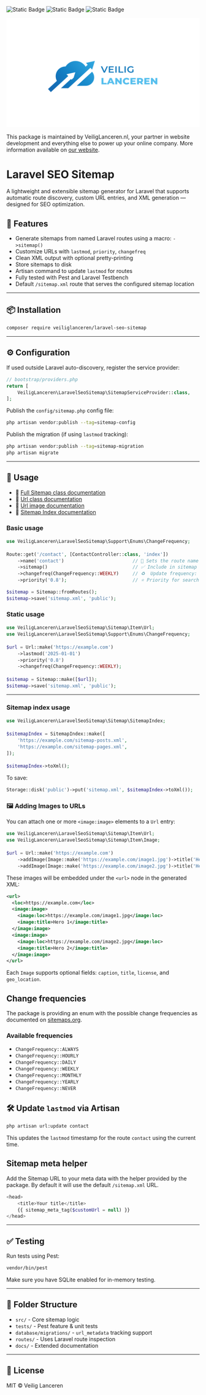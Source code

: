 ![Static Badge](https://img.shields.io/badge/Version-1.1-blue)
![Static Badge](https://img.shields.io/badge/Laravel-12.*-blue)
![Static Badge](https://img.shields.io/badge/PHP->_8.3-blue)

![Veilig Lanceren](/veilig-lanceren-logo.png)

This package is maintained by VeiligLanceren.nl, your partner in website development and everything else to power up your online company. More information available on [our website](https://veiliglanceren.nl).

# Laravel SEO Sitemap

A lightweight and extensible sitemap generator for Laravel that supports automatic route discovery, custom URL entries, and XML generation — designed for SEO optimization.

## 🚀 Features

- Generate sitemaps from named Laravel routes using a macro: `->sitemap()`
- Customize URLs with `lastmod`, `priority`, `changefreq`
- Clean XML output with optional pretty-printing
- Store sitemaps to disk
- Artisan command to update `lastmod` for routes
- Fully tested with Pest and Laravel Testbench
- Default `/sitemap.xml` route that serves the configured sitemap location

---

## 📦 Installation

```bash
composer require veiliglanceren/laravel-seo-sitemap
```

---

## ⚙️ Configuration

If used outside Laravel auto-discovery, register the service provider:

```php
// bootstrap/providers.php
return [
    VeiligLanceren\LaravelSeoSitemap\SitemapServiceProvider::class,
];
```

Publish the `config/sitemap.php` config file:

```bash
php artisan vendor:publish --tag=sitemap-config
```

Publish the migration (if using `lastmod` tracking):

```bash
php artisan vendor:publish --tag=sitemap-migration
php artisan migrate
```

---

## 🧭 Usage

- 📄 [Full Sitemap class documentation](docs/sitemap.md)
- 📄 [Url class documentation](docs/url.md)
- 📄 [Url image documentation](docs/image.md)
- 📄 [Sitemap Index documentation](docs/sitemapindex.md)

### Basic usage

```php
use VeiligLanceren\LaravelSeoSitemap\Support\Enums\ChangeFrequency;

Route::get('/contact', [ContactController::class, 'index'])
    ->name('contact')                         // 🔖 Sets the route name
    ->sitemap()                               // ✅ Include in sitemap
    ->changefreq(ChangeFrequency::WEEKLY)     // ♻️  Update frequency: weekly
    ->priority('0.8');                        // ⭐ Priority for search engines
```

```php
$sitemap = Sitemap::fromRoutes();
$sitemap->save('sitemap.xml', 'public');
```

### Static usage

```php
use VeiligLanceren\LaravelSeoSitemap\Sitemap\Item\Url;
use VeiligLanceren\LaravelSeoSitemap\Support\Enums\ChangeFrequency;

$url = Url::make('https://example.com')
    ->lastmod('2025-01-01')
    ->priority('0.8')
    ->changefreq(ChangeFrequency::WEEKLY);

$sitemap = Sitemap::make([$url]);
$sitemap->save('sitemap.xml', 'public');
```

---

### Sitemap index usage

```php
use VeiligLanceren\LaravelSeoSitemap\Sitemap\SitemapIndex;

$sitemapIndex = SitemapIndex::make([
    'https://example.com/sitemap-posts.xml',
    'https://example.com/sitemap-pages.xml',
]);

$sitemapIndex->toXml();
```

To save:

```php
Storage::disk('public')->put('sitemap.xml', $sitemapIndex->toXml());
```

### 🖼 Adding Images to URLs

You can attach one or more `<image:image>` elements to a `Url` entry:

```php
use VeiligLanceren\LaravelSeoSitemap\Sitemap\Item\Url;
use VeiligLanceren\LaravelSeoSitemap\Sitemap\Item\Image;

$url = Url::make('https://example.com')
    ->addImage(Image::make('https://example.com/image1.jpg')->title('Hero 1'))
    ->addImage(Image::make('https://example.com/image2.jpg')->title('Hero 2'));
```

These images will be embedded under the `<url>` node in the generated XML:

```xml
<url>
  <loc>https://example.com</loc>
  <image:image>
    <image:loc>https://example.com/image1.jpg</image:loc>
    <image:title>Hero 1</image:title>
  </image:image>
  <image:image>
    <image:loc>https://example.com/image2.jpg</image:loc>
    <image:title>Hero 2</image:title>
  </image:image>
</url>
```

Each `Image` supports optional fields: `caption`, `title`, `license`, and `geo_location`.

## Change frequencies

The package is providing an enum with the possible change frequencies as documented on [sitemaps.org](https://www.sitemaps.org/protocol.html#changefreqdef).

### Available frequencies
- `ChangeFrequency::ALWAYS`
- `ChangeFrequency::HOURLY`
- `ChangeFrequency::DAILY`
- `ChangeFrequency::WEEKLY`
- `ChangeFrequency::MONTHLY`
- `ChangeFrequency::YEARLY`
- `ChangeFrequency::NEVER`


## 🛠 Update `lastmod` via Artisan

```bash
php artisan url:update contact
```

This updates the `lastmod` timestamp for the route `contact` using the current time.

## Sitemap meta helper

Add the Sitemap URL to your meta data with the helper provided by the package. By default it will use the default `/sitemap.xml` URL.

```php
<head>
    <title>Your title</title>
    {{ sitemap_meta_tag($customUrl = null) }}
</head>
```


---

## ✅ Testing

Run tests using Pest:

```bash
vendor/bin/pest
```

Make sure you have SQLite enabled for in-memory testing.

---

## 📂 Folder Structure

- `src/` - Core sitemap logic
- `tests/` - Pest feature & unit tests
- `database/migrations/` - `url_metadata` tracking support
- `routes/` - Uses Laravel route inspection
- `docs/` - Extended documentation

---

## 📄 License

MIT © Veilig Lanceren
